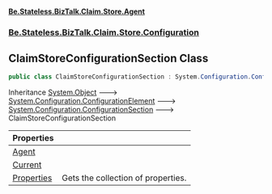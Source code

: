 #### [Be.Stateless.BizTalk.Claim.Store.Agent](README.md 'README')
### [Be.Stateless.BizTalk.Claim.Store.Configuration](Be.Stateless.BizTalk.Claim.Store.Configuration.md 'Be.Stateless.BizTalk.Claim.Store.Configuration')

## ClaimStoreConfigurationSection Class

```csharp
public class ClaimStoreConfigurationSection : System.Configuration.ConfigurationSection
```

Inheritance [System.Object](https://docs.microsoft.com/en-us/dotnet/api/System.Object 'System.Object') &#129106; [System.Configuration.ConfigurationElement](https://docs.microsoft.com/en-us/dotnet/api/System.Configuration.ConfigurationElement 'System.Configuration.ConfigurationElement') &#129106; [System.Configuration.ConfigurationSection](https://docs.microsoft.com/en-us/dotnet/api/System.Configuration.ConfigurationSection 'System.Configuration.ConfigurationSection') &#129106; ClaimStoreConfigurationSection

| Properties | |
| :--- | :--- |
| [Agent](ClaimStoreConfigurationSection.Agent.md 'Be.Stateless.BizTalk.Claim.Store.Configuration.ClaimStoreConfigurationSection.Agent') | |
| [Current](ClaimStoreConfigurationSection.Current.md 'Be.Stateless.BizTalk.Claim.Store.Configuration.ClaimStoreConfigurationSection.Current') | |
| [Properties](ClaimStoreConfigurationSection.Properties.md 'Be.Stateless.BizTalk.Claim.Store.Configuration.ClaimStoreConfigurationSection.Properties') | Gets the collection of properties. |
